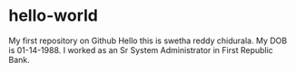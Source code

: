 hello-world
===========

My first repository on Github
Hello this is swetha reddy chidurala. My DOB is 01-14-1988. I worked as an Sr System Administrator in First Republic Bank.
